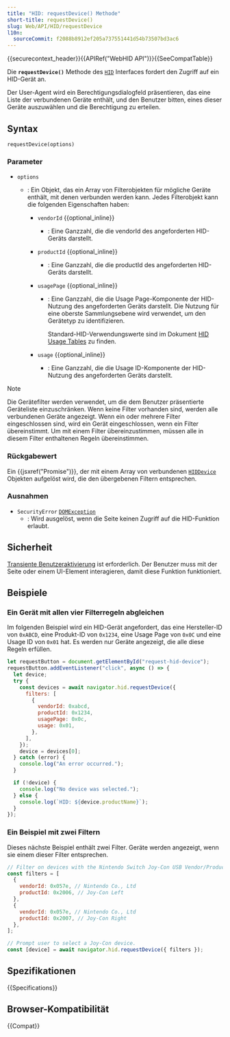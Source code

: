 ```yaml
---
title: "HID: requestDevice() Methode"
short-title: requestDevice()
slug: Web/API/HID/requestDevice
l10n:
  sourceCommit: f2088b8912ef205a737551441d54b73507bd3ac6
---
```


{{securecontext_header}}{{APIRef("WebHID API")}}{{SeeCompatTable}}

Die **`requestDevice()`** Methode des [`HID`](/de/docs/Web/API/HID) Interfaces fordert den Zugriff auf ein HID-Gerät an.

Der User-Agent wird ein Berechtigungsdialogfeld präsentieren, das eine Liste der verbundenen Geräte enthält, und den Benutzer bitten, eines dieser Geräte auszuwählen und die Berechtigung zu erteilen.

## Syntax

```js-nolint
requestDevice(options)
```

### Parameter

- `options`

  - : Ein Objekt, das ein Array von Filterobjekten für mögliche Geräte enthält, mit denen verbunden werden kann. Jedes Filterobjekt kann die folgenden Eigenschaften haben:

    - `vendorId` {{optional_inline}}
      - : Eine Ganzzahl, die die vendorId des angeforderten HID-Geräts darstellt.
    - `productId` {{optional_inline}}
      - : Eine Ganzzahl, die die productId des angeforderten HID-Geräts darstellt.
    - `usagePage` {{optional_inline}}

      - : Eine Ganzzahl, die die Usage Page-Komponente der HID-Nutzung des angeforderten Geräts darstellt. Die Nutzung für eine oberste Sammlungsebene wird verwendet, um den Gerätetyp zu identifizieren.

        Standard-HID-Verwendungswerte sind im Dokument [HID Usage Tables](https://usb.org/document-library/hid-usage-tables-15) zu finden.

    - `usage` {{optional_inline}}
      - : Eine Ganzzahl, die die Usage ID-Komponente der HID-Nutzung des angeforderten Geräts darstellt.

> [!NOTE]
> Die Gerätefilter werden verwendet, um die dem Benutzer präsentierte Geräteliste einzuschränken. Wenn keine Filter vorhanden sind, werden alle verbundenen Geräte angezeigt. Wenn ein oder mehrere Filter eingeschlossen sind, wird ein Gerät eingeschlossen, wenn ein Filter übereinstimmt. Um mit einem Filter übereinzustimmen, müssen alle in diesem Filter enthaltenen Regeln übereinstimmen.

### Rückgabewert

Ein {{jsxref("Promise")}}, der mit einem Array von verbundenen [`HIDDevice`](/de/docs/Web/API/HIDDevice) Objekten aufgelöst wird, die den übergebenen Filtern entsprechen.

### Ausnahmen

- `SecurityError` [`DOMException`](/de/docs/Web/API/DOMException)
  - : Wird ausgelöst, wenn die Seite keinen Zugriff auf die HID-Funktion erlaubt.

## Sicherheit

[Transiente Benutzeraktivierung](/de/docs/Web/Security/User_activation) ist erforderlich. Der Benutzer muss mit der Seite oder einem UI-Element interagieren, damit diese Funktion funktioniert.

## Beispiele

### Ein Gerät mit allen vier Filterregeln abgleichen

Im folgenden Beispiel wird ein HID-Gerät angefordert, das eine Hersteller-ID von `0xABCD`, eine Produkt-ID von `0x1234`, eine Usage Page von `0x0C` und eine Usage ID von `0x01` hat. Es werden nur Geräte angezeigt, die alle diese Regeln erfüllen.

```js
let requestButton = document.getElementById("request-hid-device");
requestButton.addEventListener("click", async () => {
  let device;
  try {
    const devices = await navigator.hid.requestDevice({
      filters: [
        {
          vendorId: 0xabcd,
          productId: 0x1234,
          usagePage: 0x0c,
          usage: 0x01,
        },
      ],
    });
    device = devices[0];
  } catch (error) {
    console.log("An error occurred.");
  }

  if (!device) {
    console.log("No device was selected.");
  } else {
    console.log(`HID: ${device.productName}`);
  }
});
```

### Ein Beispiel mit zwei Filtern

Dieses nächste Beispiel enthält zwei Filter. Geräte werden angezeigt, wenn sie einem dieser Filter entsprechen.

```js
// Filter on devices with the Nintendo Switch Joy-Con USB Vendor/Product IDs.
const filters = [
  {
    vendorId: 0x057e, // Nintendo Co., Ltd
    productId: 0x2006, // Joy-Con Left
  },
  {
    vendorId: 0x057e, // Nintendo Co., Ltd
    productId: 0x2007, // Joy-Con Right
  },
];

// Prompt user to select a Joy-Con device.
const [device] = await navigator.hid.requestDevice({ filters });
```

## Spezifikationen

{{Specifications}}

## Browser-Kompatibilität

{{Compat}}
